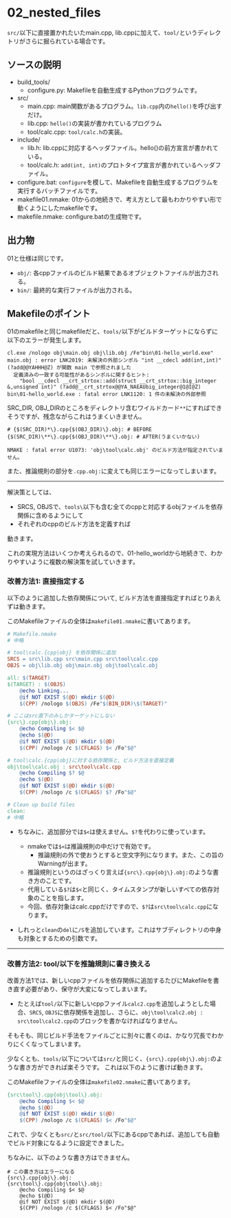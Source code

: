 # 02_nested_files

`src/`以下に直接置かれたいたmain.cpp, lib.cppに加えて、`tool/`というディレクトリがさらに掘られている場合です。

## ソースの説明

- build_tools/
  - configure.py: Makefileを自動生成するPythonプログラムです。
- src/
  - main.cpp: main関数があるプログラム。`lib.cpp`内の`hello()`を呼び出すだけ。
  - lib.cpp: `hello()`の実装が書かれているプログラム
  - tool/calc.cpp: `tool/calc.h`の実装。
- include/
  - lib.h: lib.cppに対応するヘッダファイル。hello()の前方宣言が書かれている。
  - tool/calc.h: `add(int, int)`のプロトタイプ宣言が書かれているヘッダファイル。
- configure.bat: `configure`を模して、Makefileを自動生成するプログラムを実行するバッチファイルです。
- makefile01.nmake: 01からの地続きで、考え方として最もわかりやすい形で動くようにしたmakefileです。
- makefile.nmake: configure.batの生成物です。

## 出力物

01と仕様は同じです。

- `obj/`: 各cppファイルのビルド結果であるオブジェクトファイルが出力される。
- `bin/`: 最終的な実行ファイルが出力される。

## Makefileのポイント

01のmakefileと同じmakefileだと、`tools/`以下がビルドターゲットにならずに以下のエラーが発生します。

```
cl.exe /nologo obj\main.obj obj\lib.obj /Fe"bin\01-hello_world.exe"
main.obj : error LNK2019: 未解決の外部シンボル "int __cdecl add(int,int)" (?add@@YAHHH@Z) が関数 main で参照されました
  定義済みの一致する可能性があるシンボルに関するヒント:
    "bool __cdecl __crt_strtox::add(struct __crt_strtox::big_integer &,unsigned int)" (?add@__crt_strtox@@YA_NAEAUbig_integer@1@I@Z)
bin\01-hello_world.exe : fatal error LNK1120: 1 件の未解決の外部参照
```

SRC_DIR, OBJ_DIRのところをディレクトリ含むワイルドカード`**`にすればできそうですが、残念ながらこれはうまくいきません。

```
# {$(SRC_DIR)*\}.cpp{$(OBJ_DIR)\}.obj: # BEFORE
{$(SRC_DIR)\**\}.cpp{$(OBJ_DIR)\**\}.obj: # AFTER(うまくいかない)

NMAKE : fatal error U1073: 'obj\tool\calc.obj' のビルド方法が指定されていません。
```

また、推論規則の部分を`.cpp.obj:`に変えても同じエラーになってしまいます。

---

解決策としては、
- SRCS, OBJSで、`tools\`以下も含む全てのcppと対応するobjファイルを依存関係に含めるようにして
- それぞれのcppのビルド方法を定義すれば

動きます。

これの実現方法はいくつか考えられるので、01-hello_worldから地続きで、わかりやすいように複数の解決策を試していきます。

### 改善方法1: 直接指定する

以下のように追加した依存関係について,
ビルド方法を直接指定すればとりあえずは動きます。

このMakefileファイルの全体は`makefile01.nmake`に書いてあります。

```makefile
# Makefile.nmake
# 中略

# tool\calc.{cpp|obj} を依存関係に追加
SRCS = src\lib.cpp src\main.cpp src\tool\calc.cpp
OBJS = obj\lib.obj obj\main.obj obj\tool\calc.obj

all: $(TARGET)
$(TARGET) : $(OBJS)
	@echo Linking...
	@if NOT EXIST $(@D) mkdir $(@D)
	$(CPP) /nologo $(OBJS) /Fe"$(BIN_DIR)\$(TARGET)"

# ここはsrc直下のみしかターゲットにしない
{src\}.cpp{obj\}.obj:
	@echo Compiling $< $@
	@echo $(@D)
	@if NOT EXIST $(@D) mkdir $(@D)
	$(CPP) /nologo /c $(CFLAGS) $< /Fo"$@"

# tool\calc.{cpp|obj}に対する依存関係と、ビルド方法を直接定義
obj\tool\calc.obj : src\tool\calc.cpp
	@echo Compiling $? $@
	@echo $(@D)
	@if NOT EXIST $(@D) mkdir $(@D)
	$(CPP) /nologo /c $(CFLAGS) $? /Fo"$@"

# Clean up build files
clean:
# 中略

```

- ちなみに、追加部分では`$<`は使えません。`$?`を代わりに使っています。
  - nmakeでは`$<`は推論規則の中だけで有効です。
    - 推論規則の外で使おうとすると空文字列になります。また、この旨のWarningが出ます。
  - 推論規則というのはざっくり言えば`{src\}.cpp{obj\}.obj:`のような書き方のことです。
  - 代用している`$?`は`$<`と同じく、タイムスタンプが新しいすべての依存対象のことを指します。
  - 今回、依存対象はcalc.cppだけですので、`$?`は`src\tool\calc.cpp`になります。

- しれっと`clean`の`del`に`/S`を追加しています。これはサブディレクトリの中身も対象とするための引数です。

---

### 改善方法2: tool/以下を推論規則に書き換える

改善方法1では、新しいcppファイルを依存関係に追加するたびにMakefileを書き直す必要があり、保守が大変になってしまいます。
- たとえば`tool/`以下に新しいcppファイル`calc2.cpp`を追加しようとした場合、`SRCS`, `OBJS`に依存関係を追加し、さらに、`obj\tool\calc2.obj : src\tool\calc2.cpp`のブロックを書かなければなりません。

そもそも、同じビルド手法をファイルごとに別々に書くのは、かなり冗長でわかりにくくなってしまいます。

少なくとも、`tools/`以下については`src/`と同じく、`{src\}.cpp{obj\}.obj:`のような書き方ができれば楽そうです。
これは以下のように書けば動きます。

このMakefileファイルの全体は`makefile02.nmake`に書いてあります。

```makefile
{src\tool\}.cpp{obj\tool\}.obj:
	@echo Compiling $< $@
	@echo $(@D)
	@if NOT EXIST $(@D) mkdir $(@D)
	$(CPP) /nologo /c $(CFLAGS) $< /Fo"$@"
```

これで、少なくとも`src/`と`src/tool/`以下にあるcppであれば、追加しても自動でビルド対象になるように設定できました。

ちなみに、以下のような書き方はできません。

```
# この書き方はエラーになる
{src\}.cpp{obj\}.obj:
{src\tool\}.cpp{obj\tool\}.obj:
	@echo Compiling $< $@
	@echo $(@D)
	@if NOT EXIST $(@D) mkdir $(@D)
	$(CPP) /nologo /c $(CFLAGS) $< /Fo"$@"
```
